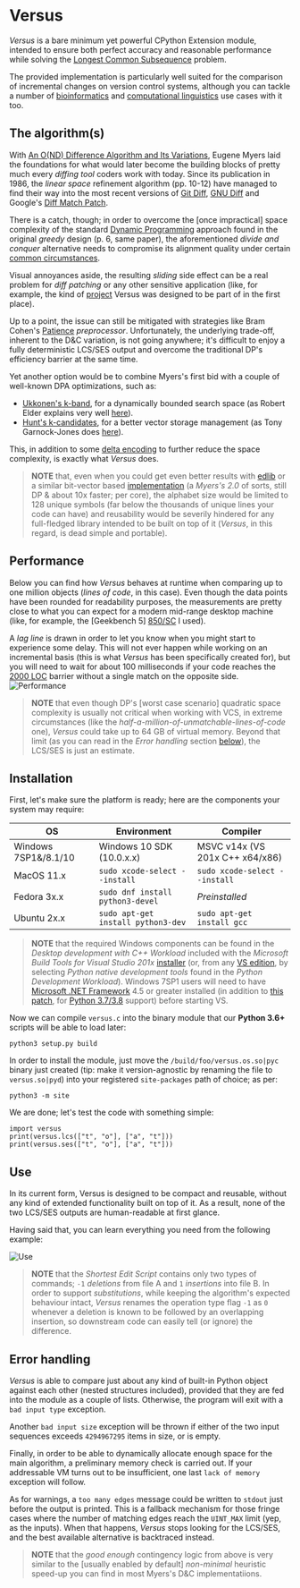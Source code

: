 # Versus

*Versus* is a bare minimum yet powerful CPython Extension module, intended to ensure both perfect accuracy and reasonable performance while solving the [Longest Common Subsequence](https://en.wikipedia.org/wiki/Longest_common_subsequence_problem) problem. 

The provided implementation is particularly well suited for the comparison of incremental changes on version control systems, although you can tackle a number of [bioinformatics](https://en.wikipedia.org/wiki/Bioinformatics) and [computational linguistics](https://en.wikipedia.org/wiki/Computational_linguistics) use cases with it too.

## The algorithm(s)

With [An O(ND) Difference Algorithm and Its Variations](http://www.xmailserver.org/diff2.pdf), Eugene Myers laid the foundations for what would later become the building blocks of pretty much every *diffing tool* coders work with today. Since its publication in 1986, the *linear space* refinement algorithm (pp. 10-12) have managed to find their way into the most recent versions of [Git Diff](https://github.com/git/git/blob/master/xdiff/xdiffi.c), [GNU Diff](https://github.com/freebsd/freebsd-src/blob/master/contrib/diff/src/analyze.c) and Google's [Diff Match Patch](https://opensource.google/projects/diff-match-patch). 

There is a catch, though; in order to overcome the [once impractical] space complexity of the standard [Dynamic Programming](https://en.wikipedia.org/wiki/Dynamic_programming) approach found in the original *greedy* design (p. 6, same paper), the aforementioned *divide and conquer* alternative needs to compromise its alignment quality under certain [common circumstances](https://blog.jcoglan.com/2017/09/19/the-patience-diff-algorithm/). 

Visual annoyances aside, the resulting *sliding* side effect can be a real problem for *diff patching* or any other sensitive application (like, for example, the kind of [project]() Versus was designed to be part of in the first place). 

Up to a point, the issue can still be mitigated with strategies like Bram Cohen's [Patience](https://stackoverflow.com/questions/4045017/what-is-git-diff-patience-for) *preprocessor*. Unfortunately, the underlying trade-off, inherent to the D&C variation, is not going anywhere; it's difficult to enjoy a fully deterministic LCS/SES output and overcome the traditional DP's efficiency barrier at the same time.

Yet another option would be to combine Myers's first bid with a couple of well-known DPA optimizations, such as: 
* [Ukkonen's k-band](https://www.sciencedirect.com/science/article/pii/S0019995885800462/pdf), for a dynamically bounded search space (as Robert Elder explains very well [here](https://blog.robertelder.org/diff-algorithm/)).
* [Hunt's k-candidates](https://www.cs.dartmouth.edu/~doug/diff.pdf), for a better vector storage management (as Tony Garnock-Jones does [here](https://gist.github.com/tonyg/2361e3bfe4e92a1fc6f7)).

This, in addition to some [delta encoding](https://en.wikipedia.org/wiki/Delta_encoding) to further reduce the space complexity, is exactly what *Versus* does. 

>**NOTE** that, even when you could get even better results with [edlib](https://github.com/Martinsos/edlib) or a similar bit-vector based [implementation](http://www.gersteinlab.org/courses/452/09-spring/pdf/Myers.pdf) (a *Myers's 2.0* of sorts, still DP & about 10x faster; per core), the alphabet size would be limited to 128 unique symbols (far below the thousands of unique lines your code can have) and reusability would be severily hindered for any full-fledged library intended to be built on top of it (*Versus*, in this regard, is dead simple and portable).

## Performance

Below you can find how *Versus* behaves at runtime when comparing up to one million objects (*lines of code*, in this case). Even though the data points have been rounded for readability purposes, the measurements are pretty close to what you can expect for a modern mid-range desktop machine (like, for example, the [Geekbench 5] [850/SC](https://browser.geekbench.com/processors/intel-core-i7-4870hq) I used).

A *lag line* is drawn in order to let you know when you might start to experience some delay. This will not ever happen while working on an incremental basis (this is what *Versus* has been specifically created for), but you will need to wait for about 100 milliseconds if your code reaches the [2000 LOC](https://softwareengineering.stackexchange.com/questions/176999/at-what-point-range-is-a-code-file-too-big) barrier without a single match on the opposite side.
![Performance](https://user-images.githubusercontent.com/3150023/129176398-0595db5a-ad28-4fe9-83dc-9290857dbda5.png)

>**NOTE** that even though DP's [worst case scenario] quadratic space complexity is usually not critical when working with VCS, in extreme circumstances (like the *half-a-million-of-unmatchable-lines-of-code* one), *Versus* could take up to 64 GB of virtual memory. Beyond that limit (as you can read in the *Error handling* section [below](#error-handling)), the LCS/SES is just an estimate.

## Installation

First, let's make sure the platform is ready; here are the components your system may require:

OS | Environment | Compiler 
------------- | ------------ | -------------
Windows 7SP1&/8.1/10 | Windows 10 SDK (10.0.x.x) | MSVC v14x (VS 201x C++ x64/x86)
MacOS 11.x | `sudo xcode-select --install` | `sudo xcode-select --install`
Fedora 3x.x | `sudo dnf install python3-devel` | *Preinstalled*
Ubuntu 2x.x | `sudo apt-get install python3-dev` | `sudo apt-get install gcc`

>**NOTE** that the required Windows components can be found in the *Desktop development with C++ Workload* included with the *Microsoft Build Tools for Visual Studio 201x* [installer](https://visualstudio.microsoft.com/thank-you-downloading-visual-studio/?sku=BuildTools) (or, from any [VS edition](https://visualstudio.microsoft.com/vs/older-downloads/), by selecting *Python native development tools* found in the *Python Development Workload*). Windows 7SP1 users will need to have [Microsoft .NET Framework](https://dotnet.microsoft.com/download/dotnet-framework) 4.5 or greater installed (in addition to [this patch](https://stackoverflow.com/questions/58548069/installing-python-3-8-on-windows-7-32bit-with-sp1), for [Python 3.7/3.8](https://www.python.org/downloads/windows/) support) before starting VS.

Now we can compile `versus.c` into the binary module that our **Python 3.6+** scripts will be able to load later:

```
python3 setup.py build
```

In order to install the module, just move the `/build/foo/versus.os.so|pyc` binary just created (tip: make it version-agnostic by renaming the file to `versus.so|pyd`) into your registered `site-packages` path of choice; as per:

```
python3 -m site
```

We are done; let's test the code with something simple:

```
import versus
print(versus.lcs(["t", "o"], ["a", "t"]))
print(versus.ses(["t", "o"], ["a", "t"]))
```

## Use

In its current form, Versus is designed to be compact and reusable, without any kind of extended functionality built on top of it. As a result, none of the two LCS/SES outputs are human-readable at first glance.

Having said that, you can learn everything you need from the following example:

![Use](https://user-images.githubusercontent.com/3150023/129176442-edd8bc70-b181-4d84-9c6b-d3eae8518d05.png)

>**NOTE** that the *Shortest Edit Script* contains only two types of commands; `-1` *deletions* from file A and `1` *insertions* into file B. In order to support *substitutions*, while keeping the algorithm's expected behaviour intact, *Versus* renames the operation type flag `-1` as `0` whenever a deletion is known to be followed by an overlapping insertion, so downstream code can easily tell (or ignore) the difference. 

## Error handling

*Versus* is able to compare just about any kind of built-in Python object against each other (nested structures included), provided that they are fed into the module as a couple of lists. Otherwise, the program will exit with a `bad input type` exception. 

Another `bad input size` exception will be thrown if either of the two input sequences exceeds `4294967295` items in size, or is empty.

Finally, in order to be able to dynamically allocate enough space for the main algorithm, a preliminary memory check is carried out. If your addressable VM turns out to be insufficient, one last `lack of memory` exception will follow.

As for warnings, a `too many edges` message could be written to `stdout` just before the output is printed. This is a fallback mechanism for those fringe cases where the number of matching edges reach the `UINT_MAX` limit (yep, as the inputs). When that happens, *Versus* stops looking for the LCS/SES, and the best available alternative is backtraced instead.

>**NOTE** that the *good enough* contingency logic from above is very similar to the [usually enabled by default] *non-minimal* heuristic speed-up you can find in most Myers's D&C implementatiions.
